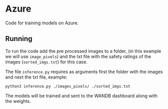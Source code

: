 # Azure
Code for training models on Azure.


## Running 

To run the code add the pre processed images to a folder, (in this example we will use `image_pixels`) and the txt file with the safety ratings of the images (`sorted_imgs.txt`) for this case.

The file `inference.py` requires as arguments first the folder with the images and next the txt file, example:

```
python3 inference.py ./images_pixels/ ./sorted_imgs.txt 
```

The models will be trained and sent to the WANDB dashboard along with the weights. 
